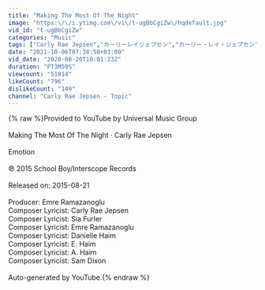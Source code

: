 ```yaml
---
title: "Making The Most Of The Night"
image: "https:\/\/i.ytimg.com\/vi\/t-ugBbCgiZw\/hqdefault.jpg"
vid_id: "t-ugBbCgiZw"
categories: "Music"
tags: ["Carly Rae Jepsen","カーリーレイジェプセン","カーリー・レイ・ジェプセン"]
date: "2021-10-06T07:38:50+03:00"
vid_date: "2020-08-20T10:01:23Z"
duration: "PT3M59S"
viewcount: "51814"
likeCount: "796"
dislikeCount: "149"
channel: "Carly Rae Jepsen - Topic"
---
```

{% raw %}Provided to YouTube by Universal Music Group<br /><br />Making The Most Of The Night · Carly Rae Jepsen<br /><br />Emotion<br /><br />℗ 2015 School Boy/Interscope Records<br /><br />Released on: 2015-08-21<br /><br />Producer: Emre Ramazanoglu<br />Composer  Lyricist: Carly Rae Jepsen<br />Composer  Lyricist: Sia Furler<br />Composer  Lyricist: Emre Ramazanoglu<br />Composer  Lyricist: Danielle Haim<br />Composer  Lyricist: E. Haim<br />Composer  Lyricist: A. Haim<br />Composer  Lyricist: Sam Dixon<br /><br />Auto-generated by YouTube.{% endraw %}
